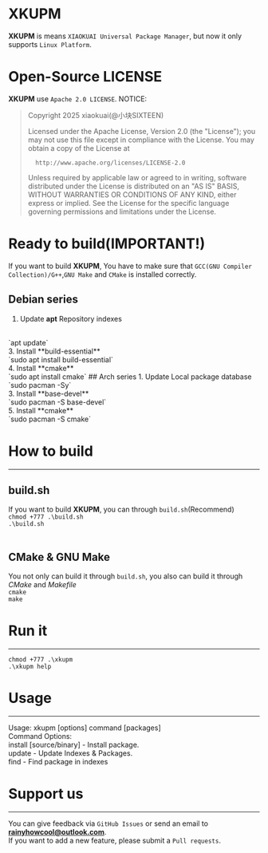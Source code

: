 # XKUPM
**XKUPM** is means `XIAOKUAI Universal Package Manager`, but now it only supports `Linux Platform`.

# Open-Source LICENSE
**XKUPM** use `Apache 2.0 LICENSE`.
NOTICE:
>   Copyright 2025 xiaokuai(@小块SIXTEEN)
>
>   Licensed under the Apache License, Version 2.0 (the "License");
>   you may not use this file except in compliance with the License.
>   You may obtain a copy of the License at
>
>       http://www.apache.org/licenses/LICENSE-2.0
>
>   Unless required by applicable law or agreed to in writing, software
>   distributed under the License is distributed on an "AS IS" BASIS,
>   WITHOUT WARRANTIES OR CONDITIONS OF ANY KIND, either express or implied.
>   See the License for the specific language governing permissions and
>   limitations under the License.

# Ready to build(IMPORTANT!)
If you want to build **XKUPM**, You have to make sure that `GCC(GNU Compiler Collection)/G++`,`GNU Make` and `CMake` is installed correctly.
<br>
## Debian series
1. Update **apt** Repository indexes
<br>
`apt update`
<br>
3. Install **build-essential**
<br>
`sudo apt install build-essential`
<br>
4. Install **cmake**
<br>
`sudo apt install cmake`
## Arch series
1. Update Local package database
<br>
`sudo pacman -Sy`
<br>
3. Install **base-devel**
<br>
`sudo pacman -S base-devel`
<br>
5. Install **cmake**
<br>
`sudo pacman -S cmake`

# How to build
--------------
## build.sh
If you want to build **XKUPM**, you can through `build.sh`(Recommend) 
<br>
`chmod +777 .\build.sh`
<br>
`.\build.sh`
<br><br>
## CMake & GNU Make
You not only can build it through `build.sh`, you also can build it through *CMake* and *Makefile*
<br>
`cmake`
<br>
`make`
# Run it
--------
`chmod +777 .\xkupm`
<br>
`.\xkupm help`
# Usage
-------
Usage: xkupm [options] command [packages]
<br>
Command Options:
<br>
    install [source/binary] - Install package.
<br>
    update - Update Indexes & Packages.
<br>
    find   - Find package in indexes
<br>
# Support us
------------
You can give feedback via `GitHub Issues` or send an email to **rainyhowcool@outlook.com**.
<br>
If you want to add a new feature, please submit a `Pull requests`.
